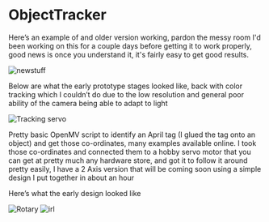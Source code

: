# ObjectTracker

Here’s an example of and older version working, pardon the messy room I'd been working on this for a couple days before getting it to work properly, good news is once you understand it, it's fairly easy to get good results.

![newstuff](https://user-images.githubusercontent.com/71618484/93847974-722b4400-fc76-11ea-8739-9e45db11ba33.gif)

Below are what the early prototype stages looked like, back with color tracking which I couldn’t do due to the low resolution and general poor ability of the camera being able to adapt to light

![Tracking servo](https://user-images.githubusercontent.com/71618484/93733221-8e5db100-fba2-11ea-9674-8b1505cb8c1f.gif)


Pretty basic OpenMV script to identify an April tag (I glued the tag onto an object) and get those co-ordinates, many examples available online.
I took those co-ordinates and connected them to a hobby servo motor that you can get at pretty much any hardware store, and got it to follow it around pretty easily, I have a 2 Axis version that will be coming soon using a simple design I put together in about an hour

Here’s what the early design looked like

![Rotary](https://user-images.githubusercontent.com/71618484/93734663-23af7400-fba8-11ea-9d94-231e68cbdeab.PNG)
![irl](https://user-images.githubusercontent.com/71618484/93783807-289d1380-fbfa-11ea-858a-7a0c696c55ba.PNG)



